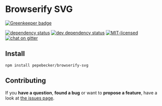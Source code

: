 # Browserify SVG

[![Greenkeeper badge](https://badges.greenkeeper.io/pepebecker/browserify-svg.svg)](https://greenkeeper.io/)

[![dependency status](https://img.shields.io/david/pepebecker/browserify-svg.svg)](https://david-dm.org/pepebecker/browserify-svg)
[![dev dependency status](https://img.shields.io/david/dev/pepebecker/browserify-svg.svg)](https://david-dm.org/pepebecker/browserify-svg#info=devDependencies)
[![MIT-licensed](https://img.shields.io/github/license/pepebecker/browserify-svg.svg)](https://opensource.org/licenses/MIT)
[![chat on gitter](https://badges.gitter.im/pepebecker.svg)](https://gitter.im/pepebecker)

## Install

```shell
npm install pepebecker/browserify-svg
```

## Contributing

If you **have a question**, **found a bug** or want to **propose a feature**, have a look at [the issues page](https://github.com/pepebecker/browserify-svg/issues).